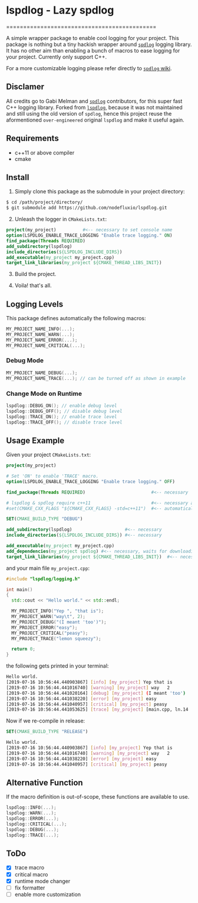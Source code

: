 # lspdlog - Lazy spdlog

============================================

A simple wrapper package to enable cool logging for your project. This package is nothing but a tiny hackish wrapper around [`spdlog`](https://github.com/gabime/spdlog) logging library. It has no other aim than enabling a bunch of macros to ease logging for your project. Currently only support C++.

For a more customizable logging please refer directly to [`spdlog` wiki](https://github.com/gabime/spdlog/wiki/1.-QuickStart).

## Disclamer

All credits go to Gabi Melman and [`spdlog`](https://github.com/gabime/spdlog) contributors, for this super fast C++ logging library. Forked from [`lspdlog`](https://github.com/artivis/lspdlog), because it was not maintained and still using the old version of `spdlog`, hence this project reuse the aformentioned `over-engineered` original `lspdlog` and make it useful again.

## Requirements

- c++11 or above compiler
- cmake

## Install

1. Simply clone this package as the submodule in your project directory:

```bash
$ cd /path/project/directory/
$ git submodule add https://github.com/nodefluxio/lspdlog.git
```

2. Unleash the logger in `CMakeLists.txt`:

```cmake
project(my_project)          #<-- necessary to set console name
option(LSPDLOG_ENABLE_TRACE_LOGGING "Enable trace logging." ON)
find_package(Threads REQUIRED)
add_subdirectory(lspdlog)
include_directories(${LSPDLOG_INCLUDE_DIRS})
add_executable(my_project my_project.cpp)
target_link_libraries(my_project ${CMAKE_THREAD_LIBS_INIT})
```

3. Build the project.

4. Voila! that's all. 

## Logging Levels

This package defines automatically the following macros:

```cpp
MY_PROJECT_NAME_INFO(...);
MY_PROJECT_NAME_WARN(...);
MY_PROJECT_NAME_ERROR(...);
MY_PROJECT_NAME_CRITICAL(...);
```

### Debug Mode

```cpp
MY_PROJECT_NAME_DEBUG(...);
MY_PROJECT_NAME_TRACE(...); // can be turned off as shown in example
```

### Change Mode on Runtime

```cpp
lspdlog::DEBUG_ON(); // enable debug level
lspdlog::DEBUG_OFF(); // disable debug level
lspdlog::TRACE_ON(); // enable trace level
lspdlog::TRACE_OFF(); // disable trace level
```

## Usage Example

Given your project `CMakeLists.txt`:

```cmake
project(my_project)

# Set 'ON' to enable 'TRACE' macro.
option(LSPDLOG_ENABLE_TRACE_LOGGING "Enable trace logging." OFF)

find_package(Threads REQUIRED)                         #<-- necessary

# lspdlog & spdlog require c++11                       #<-- necessary and
#set(CMAKE_CXX_FLAGS "${CMAKE_CXX_FLAGS} -std=c++11")  #<-- automatically set

SET(CMAKE_BUILD_TYPE "DEBUG")

add_subdirectory(lspdlog)                    #<-- necessary
include_directories(${LSPDLOG_INCLUDE_DIRS}) #<-- necessary

add_executable(my_project my_project.cpp)
add_dependencies(my_project spdlog) #<-- necessary, waits for downloading spdlog
target_link_libraries(my_project ${CMAKE_THREAD_LIBS_INIT})  #<-- necessary
```

and your main file `my_project.cpp`:

```cpp
#include "lspdlog/logging.h"

int main()
{
  std::cout << "Hello world." << std::endl;

  MY_PROJECT_INFO("Yep ", "that is");
  MY_PROJECT_WARN("way\t", 2);
  MY_PROJECT_DEBUG("(I meant 'too')");
  MY_PROJECT_ERROR("easy");
  MY_PROJECT_CRITICAL("peasy");
  MY_PROJECT_TRACE("lemon squeezy");

  return 0;
}
```

the following gets printed in your terminal:

```bash
Hello world.
[2019-07-16 10:56:44.440903867] [info] [my_project] Yep that is
[2019-07-16 10:56:44.441016740] [warning] [my_project] way   2
[2019-07-16 10:56:44.441020164] [debug] [my_project] (I meant 'too')
[2019-07-16 10:56:44.441038220] [error] [my_project] easy
[2019-07-16 10:56:44.441040957] [critical] [my_project] peasy
[2019-07-16 10:56:44.441053625] [trace] [my_project] [main.cpp, ln.14 : main()] lemon squeezy
```

Now if we re-compile in release:

```cmake
SET(CMAKE_BUILD_TYPE "RELEASE")
```

```bash
Hello world.
[2019-07-16 10:56:44.440903867] [info] [my_project] Yep that is
[2019-07-16 10:56:44.441016740] [warning] [my_project] way   2
[2019-07-16 10:56:44.441038220] [error] [my_project] easy
[2019-07-16 10:56:44.441040957] [critical] [my_project] peasy
```

## Alternative Function

If the macro definition is out-of-scope, these functions are available to use.

```cpp
lspdlog::INFO(...);
lspdlog::WARN(...);
lspdlog::ERROR(...);
lspdlog::CRITICAL(...);
lspdlog::DEBUG(...);
lspdlog::TRACE(...);
```

## ToDo

- [x] trace macro
- [x] critical macro
- [x] runtime mode changer
- [ ] fix formatter
- [ ] enable more customization

